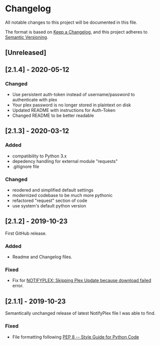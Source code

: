 # Changelog
All notable changes to this project will be documented in this file.

The format is based on [Keep a Changelog](https://keepachangelog.com/en/1.0.0/),
and this project adheres to [Semantic Versioning](https://semver.org/spec/v2.0.0.html).

## [Unreleased]

## [2.1.4] - 2020-05-12

### Changed
- Use persistent auth-token instead of username/password to
  authenticate with plex
- Your plex password is no longer stored in plaintext on disk
- Updated README with instructions for Auth-Token
- Changed README to be better readable

## [2.1.3] - 2020-03-12

### Added
- compatibility to Python 3.x
- depedency handling for external module "requests"
- .gitignore file

### Changed
- reodered and simplified default settings
- modernized codebase to be much more pythonic
- refactored "request" section of code
- use system's default python version

## [2.1.2] - 2019-10-23
First GitHub release.

### Added
- Readme and Changelog files.

### Fixed
- Fix for [NOTIFYPLEX: Skipping Plex Update because download failed](https://forum.nzbget.net/viewtopic.php?f=8&t=1393) error.

## [2.1.1] - 2019-10-23
Semantically unchanged release of latest NotifyPlex file I was able to find.

### Fixed
- File formatting following [PEP 8 -- Style Guide for Python Code](https://www.python.org/dev/peps/pep-0008/)
